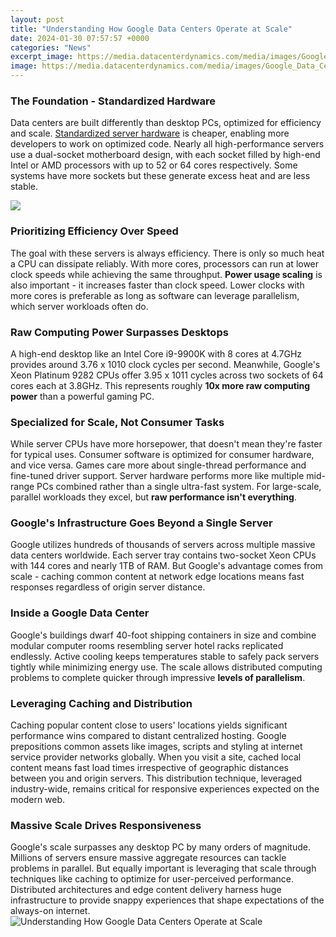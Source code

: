```yaml
---
layout: post
title: "Understanding How Google Data Centers Operate at Scale"
date: 2024-01-30 07:57:57 +0000
categories: "News"
excerpt_image: https://media.datacenterdynamics.com/media/images/Google_Data_Centers_1_1.original.jpg
image: https://media.datacenterdynamics.com/media/images/Google_Data_Centers_1_1.original.jpg
---
```


### The Foundation - Standardized Hardware 
Data centers are built differently than desktop PCs, optimized for efficiency and scale. [Standardized server hardware](https://store.fi.io.vn/collection/adan) is cheaper, enabling more developers to work on optimized code. Nearly all high-performance servers use a dual-socket motherboard design, with each socket filled by high-end Intel or AMD processors with up to 52 or 64 cores respectively. Some systems have more sockets but these generate excess heat and are less stable. 

![](https://www.infiniti-it.co.uk/images/-r6vzr7.png)
### Prioritizing Efficiency Over Speed
The goal with these servers is always efficiency. There is only so much heat a CPU can dissipate reliably. With more cores, processors can run at lower clock speeds while achieving the same throughput. **Power usage scaling** is also important - it increases faster than clock speed. Lower clocks with more cores is preferable as long as software can leverage parallelism, which server workloads often do.
### Raw Computing Power Surpasses Desktops 
A high-end desktop like an Intel Core i9-9900K with 8 cores at 4.7GHz provides around 3.76 x 1010 clock cycles per second. Meanwhile, Google's Xeon Platinum 9282 CPUs offer 3.95 x 1011 cycles across two sockets of 64 cores each at 3.8GHz. This represents roughly **10x more raw computing power** than a powerful gaming PC. 
### Specialized for Scale, Not Consumer Tasks
While server CPUs have more horsepower, that doesn't mean they're faster for typical uses. Consumer software is optimized for consumer hardware, and vice versa. Games care more about single-thread performance and fine-tuned driver support. Server hardware performs more like multiple mid-range PCs combined rather than a single ultra-fast system. For large-scale, parallel workloads they excel, but **raw performance isn't everything**.
### Google's Infrastructure Goes Beyond a Single Server
Google utilizes hundreds of thousands of servers across multiple massive data centers worldwide. Each server tray contains two-socket Xeon CPUs with 144 cores and nearly 1TB of RAM. But Google's advantage comes from scale - caching common content at network edge locations means fast responses regardless of origin server distance.
### Inside a Google Data Center
Google's buildings dwarf 40-foot shipping containers in size and combine modular computer rooms resembling server hotel racks replicated endlessly. Active cooling keeps temperatures stable to safely pack servers tightly while minimizing energy use. The scale allows distributed computing problems to complete quicker through impressive **levels of parallelism**.
### Leveraging Caching and Distribution 
Caching popular content close to users' locations yields significant performance wins compared to distant centralized hosting. Google prepositions common assets like images, scripts and styling at internet service provider networks globally. When you visit a site, cached local content means fast load times irrespective of geographic distances between you and origin servers. This distribution technique, leveraged industry-wide, remains critical for responsive experiences expected on the modern web.
### Massive Scale Drives Responsiveness 
Google's scale surpasses any desktop PC by many orders of magnitude. Millions of servers ensure massive aggregate resources can tackle problems in parallel. But equally important is leveraging that scale through techniques like caching to optimize for user-perceived performance. Distributed architectures and edge content delivery harness huge infrastructure to provide snappy experiences that shape expectations of the always-on internet.
![Understanding How Google Data Centers Operate at Scale](https://media.datacenterdynamics.com/media/images/Google_Data_Centers_1_1.original.jpg)